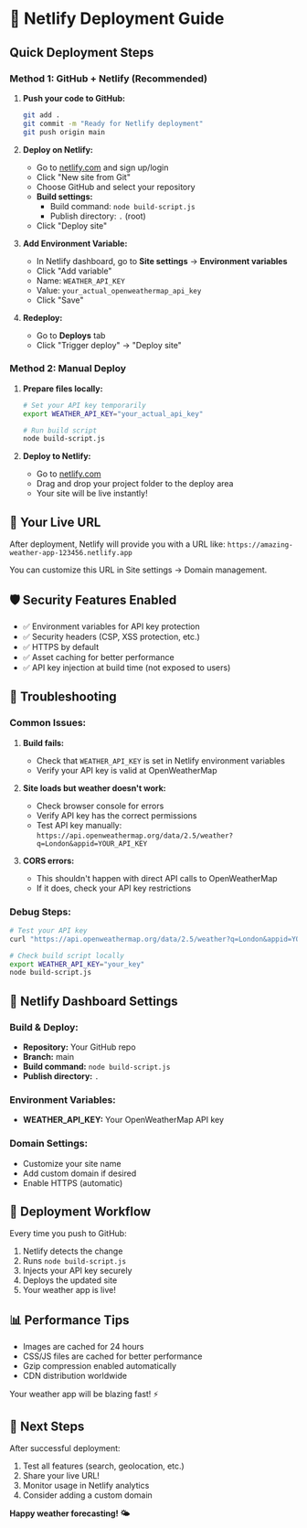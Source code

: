 # 🚀 Netlify Deployment Guide

## Quick Deployment Steps

### Method 1: GitHub + Netlify (Recommended)

1. **Push your code to GitHub:**
   ```bash
   git add .
   git commit -m "Ready for Netlify deployment"
   git push origin main
   ```

2. **Deploy on Netlify:**
   - Go to [netlify.com](https://netlify.com) and sign up/login
   - Click "New site from Git"
   - Choose GitHub and select your repository
   - **Build settings:**
     - Build command: `node build-script.js`
     - Publish directory: `.` (root)
   - Click "Deploy site"

3. **Add Environment Variable:**
   - In Netlify dashboard, go to **Site settings** → **Environment variables**
   - Click "Add variable"
   - Name: `WEATHER_API_KEY`
   - Value: `your_actual_openweathermap_api_key`
   - Click "Save"

4. **Redeploy:**
   - Go to **Deploys** tab
   - Click "Trigger deploy" → "Deploy site"

### Method 2: Manual Deploy

1. **Prepare files locally:**
   ```bash
   # Set your API key temporarily
   export WEATHER_API_KEY="your_actual_api_key"
   
   # Run build script
   node build-script.js
   ```

2. **Deploy to Netlify:**
   - Go to [netlify.com](https://netlify.com)
   - Drag and drop your project folder to the deploy area
   - Your site will be live instantly!

## 🔗 Your Live URL

After deployment, Netlify will provide you with a URL like:
`https://amazing-weather-app-123456.netlify.app`

You can customize this URL in Site settings → Domain management.

## 🛡️ Security Features Enabled

- ✅ Environment variables for API key protection
- ✅ Security headers (CSP, XSS protection, etc.)
- ✅ HTTPS by default
- ✅ Asset caching for better performance
- ✅ API key injection at build time (not exposed to users)

## 🔧 Troubleshooting

### Common Issues:

1. **Build fails:**
   - Check that `WEATHER_API_KEY` is set in Netlify environment variables
   - Verify your API key is valid at OpenWeatherMap

2. **Site loads but weather doesn't work:**
   - Check browser console for errors
   - Verify API key has the correct permissions
   - Test API key manually: `https://api.openweathermap.org/data/2.5/weather?q=London&appid=YOUR_API_KEY`

3. **CORS errors:**
   - This shouldn't happen with direct API calls to OpenWeatherMap
   - If it does, check your API key restrictions

### Debug Steps:
```bash
# Test your API key
curl "https://api.openweathermap.org/data/2.5/weather?q=London&appid=YOUR_API_KEY"

# Check build script locally
export WEATHER_API_KEY="your_key"
node build-script.js
```

## 🎯 Netlify Dashboard Settings

### Build & Deploy:
- **Repository:** Your GitHub repo
- **Branch:** main
- **Build command:** `node build-script.js`
- **Publish directory:** `.`

### Environment Variables:
- **WEATHER_API_KEY:** Your OpenWeatherMap API key

### Domain Settings:
- Customize your site name
- Add custom domain if desired
- Enable HTTPS (automatic)

## 🚀 Deployment Workflow

Every time you push to GitHub:
1. Netlify detects the change
2. Runs `node build-script.js`
3. Injects your API key securely
4. Deploys the updated site
5. Your weather app is live!

## 📊 Performance Tips

- Images are cached for 24 hours
- CSS/JS files are cached for better performance
- Gzip compression enabled automatically
- CDN distribution worldwide

Your weather app will be blazing fast! ⚡

## 🎉 Next Steps

After successful deployment:
1. Test all features (search, geolocation, etc.)
2. Share your live URL!
3. Monitor usage in Netlify analytics
4. Consider adding a custom domain

**Happy weather forecasting! 🌤️**